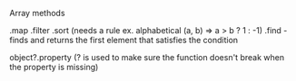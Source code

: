Array methods

.map
.filter
.sort (needs a rule ex. alphabetical (a, b) => a > b ? 1 : -1)
.find - finds and returns the first element that satisfies the condition 

object?.property (? is used to make sure the function doesn't break when the property is missing)